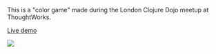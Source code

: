 This is a "color game" made during the London Clojure Dojo meetup at ThoughtWorks.

[Live demo](http://www.ruslans.com/colorz)

![](img/demo-screen.png|)
